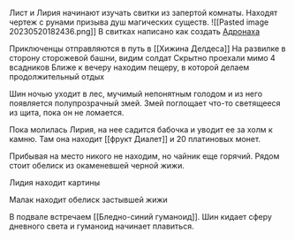Лист и Лирия начинают изучать свитки из запертой комнаты.
Находят чертеж с рунами призыва душ магических существ.
![[Pasted image 20230520182436.png]]
В свитках написано как создать [Адронаха](Адранах.md)

Приключенцы отправляются в путь в [[Хижина Делдеса]]
На развилке в сторону сторожевой башни, видим солдат 
Скрытно проехали мимо 4 всадников
Ближе к вечеру находим пещеру, в которой делаем продолжительный отдых

Шин ночью уходит в лес, мучимый непонятным голодом и из него появляется полупрозрачный змей. Змей поглощает что-то светящееся из щита, пока он не ломается. 

Пока молилась Лирия, на нее садится бабочка и уводит ее за холм к камню. 
Там она находит [[фрукт Диалет]] и 20 платиновых монет.

Прибывая на место никого не находим, но чайник еще горячий.
Рядом стоит обелиск из окаменевшей черной жижи.

Лидия находит картины

Малак находит обелиск застывшей жижи

В подвале встречаем [[Бледно-синий гуманоид]]. Шин кидает сферу дневного света и гуманоид начинает плавиться.


